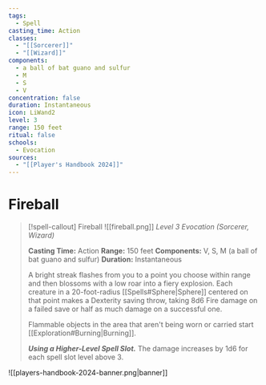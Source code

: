 ```yaml
---
tags:
  - Spell
casting_time: Action
classes:
  - "[[Sorcerer]]"
  - "[[Wizard]]"
components:
  - a ball of bat guano and sulfur
  - M
  - S
  - V
concentration: false
duration: Instantaneous
icon: LiWand2
level: 3
range: 150 feet
ritual: false
schools:
  - Evocation
sources:
  - "[[Player's Handbook 2024]]"
---
```


# Fireball

>[!spell-callout] Fireball
>![[fireball.png]]
>_Level 3 Evocation (Sorcerer, Wizard)_
>
>**Casting Time:** Action
>**Range:** 150 feet
>**Components:** V, S, M (a ball of bat guano and sulfur)
>**Duration:** Instantaneous
>
>A bright streak flashes from you to a point you choose within range and then blossoms with a low roar into a fiery explosion. Each creature in a 20-foot-radius [[Spells#Sphere\|Sphere]] centered on that point makes a Dexterity saving throw, taking 8d6 Fire damage on a failed save or half as much damage on a successful one.
>
>Flammable objects in the area that aren't being worn or carried start [[Exploration#Burning\|Burning]].
>
>**_Using a Higher-Level Spell Slot._** The damage increases by 1d6 for each spell slot level above 3.


![[players-handbook-2024-banner.png|banner]]
